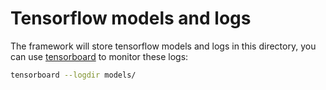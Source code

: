 # Tensorflow models and logs

The framework will store tensorflow models and logs in this directory, you can
use [tensorboard](https://www.tensorflow.org/programmers_guide/summaries_and_tensorboard)
to monitor these logs:

```bash
tensorboard --logdir models/
```
